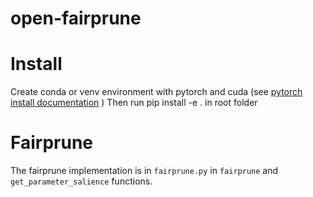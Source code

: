 # open-fairprune

# Install
Create conda or venv environment with pytorch and cuda (see [pytorch install documentation](https://pytorch.org/get-started/locally/) )
Then run pip install -e . in root folder

# Fairprune
The fairprune implementation is in `fairprune.py` in `fairprune` and `get_parameter_salience` functions.
